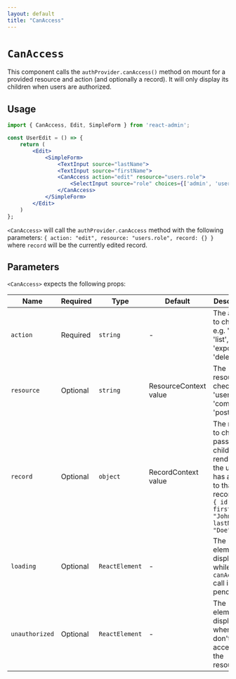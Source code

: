 ```yaml
---
layout: default
title: "CanAccess"
---
```


# `CanAccess`

This component calls the `authProvider.canAccess()` method on mount for a provided resource and action (and optionally a record). It will only display its children when users are authorized.

## Usage

```jsx
import { CanAccess, Edit, SimpleForm } from 'react-admin';

const UserEdit = () => {
    return (
        <Edit>
            <SimpleForm>
                <TextInput source="lastName">
                <TextInput source="firstName">
                <CanAccess action="edit" resource="users.role">
                    <SelectInput source="role" choices={['admin', 'user']}>
                </CanAccess>
            </SimpleForm>
        </Edit>
    )
};
```

`<CanAccess>` will call the `authProvider.canAccess` method with the following parameters: `{ action: "edit", resource: "users.role", record: {} }` where `record` will be the currently edited record.

## Parameters

`<CanAccess>` expects the following props:

| Name           | Required | Type           | Default                               | Description |
| -------------- | -------- | -------------- | --------------------- | --- |
| `action`       | Required | `string`       | -                     | The action to check, e.g. 'read', 'list', 'export', 'delete', etc. |
| `resource`     | Optional | `string`       | ResourceContext value | The resource to check, e.g. 'users', 'comments', 'posts', etc. |
| `record`       | Optional | `object`       | RecordContext value   | The record to check. If passed, the child only renders if the user has access to that record, e.g. `{ id: 123, firstName: "John", lastName: "Doe" }` |
| `loading`      | Optional | `ReactElement` | -                     | The element displayed while the `canAccess` call is pending |
| `unauthorized` | Optional | `ReactElement` | -                     | The element displayed when users don't have access to the resource |


